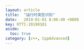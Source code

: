 ```yaml
---
layout: article
title:  "运行时类型识别"
date:   2019-01-01 8:06:40 +0800
key: RTTI-20190101
aside:
  toc: true
category: [c++, CppAdvanced]
---
```

